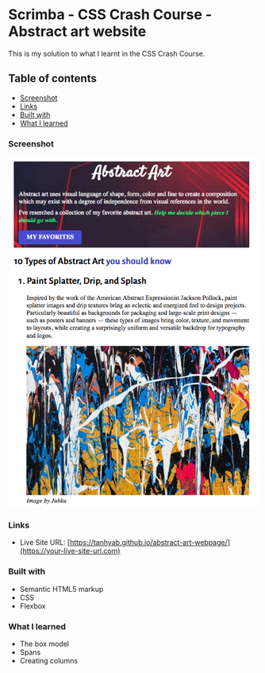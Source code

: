 # Scrimba - CSS Crash Course - Abstract art website

This is my solution to what I learnt in the CSS Crash Course.

## Table of contents

- [Screenshot](#screenshot)
- [Links](#links)
- [Built with](#built-with)
- [What I learned](#what-i-learned)

### Screenshot

![](./img/index-page.png)

### Links

- Live Site URL: [https://tanhyab.github.io/abstract-art-webpage/](https://your-live-site-url.com)

### Built with

- Semantic HTML5 markup
- CSS
- Flexbox

### What I learned

- The box model
- Spans
- Creating columns
